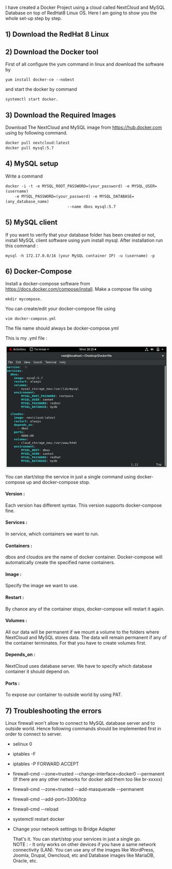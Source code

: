 


I have created a Docker Project using a cloud called NextCloud and MySQL Database on top of RedHat8 Linux OS. Here I am  going to show you the whole set-up step by step. 


## 1) Download the RedHat 8 Linux 
## 2) Download the Docker tool

First of all configure the yum command in linux and download the software by 
        
    yum install docker-ce --nobest 
and start the docker by command 

    systemctl start docker.
 ## 3) Download the Required Images
Download The NextCloud and MySQL image from https://hub.docker.com using by following command.
    
    docker pull nextcloud:latest
    docker pull mysql:5.7 

 ## 4) MySQL setup

Write a command 

    docker -i -t -e MYSQL_ROOT_PASSWORD=(your_password) -e MYSQL_USER=(username)
		-e MYSQL_PASSWORD=(your_password) -e MYSQL_DATABASE=     (any_database_name) 
		                       --name dbos mysql:5.7
 ## 5) MySQL client
If you want to verify that your database folder has been created or not, install MySQL client software using yum install mysql. After installation run this command : 
   
    mysql -h 172.17.0.0/16 (your MySQL container IP) -u (username) -p
 
 ## 6) Docker-Compose
Install a docker-compose software from https://docs.docker.com/compose/install. 
Make a compose file using 

    mkdir mycompose. 

You can create/edit your docker-compose file using 
    
    vim docker-compose.yml
The file name should always be docker-compose.yml

This is my .yml file :

      
![docker-compose1](https://github.com/sanket3122/DOCKER_PROJECT_Nextcloud/blob/master/docker-compose1.PNG)

You can start/stop the service in just a single command using docker-compose up and docker-compose stop. 
   #### Version :
Each version has different syntax. This version supports docker-compose fine. 
   #### Services : 
In service, which containers we want to run.
   #### Containers :
dbos and cloudos are the name of docker container. Docker-compose will automatically create the specified name containers.
   ####  Image : 
Specify the image we want to use.
   #### Restart :
By chance any of the container stops, docker-compose will restart it again.
   #### Volumes : 
All our data will be permanent if we mount a volume to the folders where NextCloud and MySQL stores data. The data will remain permanent if any of the container terminates. For that you have to create volumes first. 
   #### Depends_on : 
NextCloud uses database server. We have to specify which database container it should depend on.
   #### Ports : 
To expose our container to outside world by using PAT.
   
   ## 7) Troubleshooting the errors
Linux firewall won't allow to connect to MySQL database server and to outside world. Hence following commands should be implemented first in order to connect to server.
- selinux 0
- iptables -F
- iptables -P FORWARD ACCEPT
- firewall-cmd --zone=trusted --change-interface=docker0 --permanent 
(If there are any other networks for docker add them too like br-xxxxx)
- firewall-cmd --zone=trusted --add-masquerade --permanent
- firewall-cmd --add-port=3306/tcp
- firewall-cmd --reload
- systemctl restart docker
- Change your network settings to Bridge Adapter
         
   That's it. You can start/stop your services in just a single go.  
             NOTE : - It only works on other devices if you have a same network connectivity (LAN). You can use any of the images like WordPress, Joomla, Drupal, Owncloud, etc and Database images like MariaDB, Oracle, etc.
